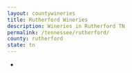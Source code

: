 ```yaml
---
layout: countywineries
title: Rutherford Wineries
description: Wineries in Rutherford TN
permalink: /tennessee/rutherford/
county: rutherford
state: tn
---
```

-
